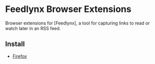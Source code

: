 Feedlynx Browser Extensions
===========================

Browser extensions for [Feedlynx], a tool for capturing links to read or watch later
in an RSS feed.

Install
-------

* [Firefox](#todo)
